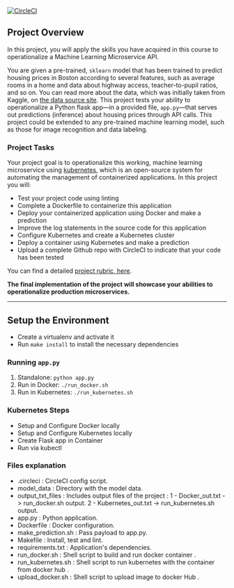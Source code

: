 [![CircleCI](https://circleci.com/gh/abobakr9/project-ml-microservice-kubernetes/tree/master.svg?style=svg)](https://circleci.com/gh/abobakr9/project-ml-microservice-kubernetes/tree/master)

## Project Overview

In this project, you will apply the skills you have acquired in this course to operationalize a Machine Learning Microservice API. 

You are given a pre-trained, `sklearn` model that has been trained to predict housing prices in Boston according to several features, such as average rooms in a home and data about highway access, teacher-to-pupil ratios, and so on. You can read more about the data, which was initially taken from Kaggle, on [the data source site](https://www.kaggle.com/c/boston-housing). This project tests your ability to operationalize a Python flask app—in a provided file, `app.py`—that serves out predictions (inference) about housing prices through API calls. This project could be extended to any pre-trained machine learning model, such as those for image recognition and data labeling.

### Project Tasks

Your project goal is to operationalize this working, machine learning microservice using [kubernetes](https://kubernetes.io/), which is an open-source system for automating the management of containerized applications. In this project you will:
* Test your project code using linting
* Complete a Dockerfile to containerize this application
* Deploy your containerized application using Docker and make a prediction
* Improve the log statements in the source code for this application
* Configure Kubernetes and create a Kubernetes cluster
* Deploy a container using Kubernetes and make a prediction
* Upload a complete Github repo with CircleCI to indicate that your code has been tested

You can find a detailed [project rubric, here](https://review.udacity.com/#!/rubrics/2576/view).

**The final implementation of the project will showcase your abilities to operationalize production microservices.**

---

## Setup the Environment

* Create a virtualenv and activate it
* Run `make install` to install the necessary dependencies

### Running `app.py`

1. Standalone:  `python app.py`
2. Run in Docker:  `./run_docker.sh`
3. Run in Kubernetes:  `./run_kubernetes.sh`

### Kubernetes Steps

* Setup and Configure Docker locally
* Setup and Configure Kubernetes locally
* Create Flask app in Container
* Run via kubectl

### Files explanation

* .circleci : CircleCI config script.
* model_data : Directory with the model data.
* output_txt_files  : 
     Includes output files of the project :
         1 - Docker_out.txt -> run_docker.sh output.
         2 - Kubernetes_out.txt -> run_kubernetes.sh output.
* app.py : Python application.
* Dockerfile : Docker configuration.
* make_prediction.sh : Pass payload to app.py.
* Makefile : Install, test and lint.
* requirements.txt : Application's dependencies.
* run_docker.sh : Shell script to build and run docker container .
* run_kubernetes.sh : Shell script to run kubernetes with the container from docker hub .
* upload_docker.sh : Shell script to upload image to docker Hub .

